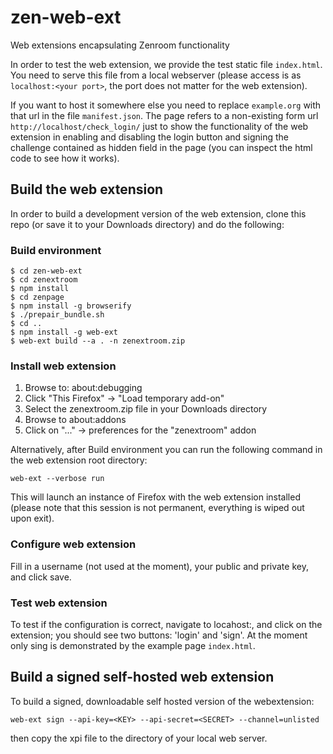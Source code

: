# zen-web-ext
Web extensions encapsulating Zenroom functionality

In order to test the web extension, we provide the test static file `index.html`. You need to serve this file from a local webserver (please access is as `localhost:<your port>`, the port does not matter for the web extension).

If you want to host it somewhere else you need to replace `example.org` with that url in the file `manifest.json`.
The page refers to a non-existing form url `http://localhost/check_login/` just to show the functionality of the web extension in enabling and disabling the login button and signing the challenge contained as hidden field in the page (you can inspect the html code to see how it works).

## Build the web extension

In order to build a development version of the web extension, clone this repo (or save it to your Downloads directory) and do the following:

### Build environment

```
$ cd zen-web-ext
$ cd zenextroom
$ npm install
$ cd zenpage
$ npm install -g browserify
$ ./prepair_bundle.sh
$ cd ..
$ npm install -g web-ext 
$ web-ext build --a . -n zenextroom.zip 
```
### Install web extension

1. Browse to: about:debugging
2. Click "This Firefox" -> "Load temporary add-on"
3. Select the zenextroom.zip file in your Downloads directory
4. Browse to about:addons
5. Click on "..." -> preferences for the "zenextroom" addon

Alternatively, after Build environment you can run the following command in the web extension root directory:
```
web-ext --verbose run
```
This will launch an instance of Firefox with the web extension installed (please note that this session is not permanent, everything is wiped out upon exit).

### Configure web extension
Fill in a username (not used at the moment), your public and private key, and click save.

### Test web extension
To test if the configuration is correct, navigate to locahost:<your port>, and click on the extension; you should see two buttons: 'login' and 'sign'. At the moment only sing is demonstrated by the example page `index.html`.

## Build a signed self-hosted web extension
To build a signed, downloadable self hosted version of the webextension:

`web-ext sign --api-key=<KEY> --api-secret=<SECRET> --channel=unlisted`

then copy the xpi file to the directory of your local web server.
